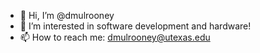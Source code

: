 - 👋 Hi, I’m @dmulrooney
- 👀 I’m interested in software development and hardware!
- 📫 How to reach me: dmulrooney@utexas.edu
